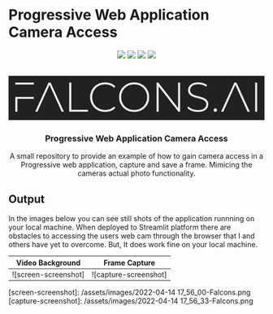 # Progressive Web Application Camera Access

<div id="top"></div>
<div align="center">
  
![](https://img.shields.io/badge/Language-Python-blue)
![](https://img.shields.io/badge/License-MIT-blue)
![](https://img.shields.io/github/issues/mstatt/pwa-camera-access)
![](https://img.shields.io/github/forks/mstatt/pwa-camera-access)
  
</div>



<!-- PROJECT LOGO -->
<br />
<div align="center">
  <a href="https://github.com/mstatt/pwa-camera-access">
    <img src="assets/images/falcons-logo2.png" alt="Logo" >
  </a>

  <h3 align="center">
Progressive Web Application Camera Access</h3>

  <p align="center">
    A small repository to provide an example of how to gain camera access in a Progressive web application, capture and save a frame. Mimicing the cameras actual photo functionality.
    <br />

  </p>
</div>



<!-- OUTPUT -->
## Output

In the images below you can see still shots of the application runnning on your local machine. When deployed to Streamlit platform there are obstacles to accessing the users web cam through the browser that I and others have yet to overcome. But, It does work fine on your local machine.

Video Background            |  Frame Capture
:-------------------------:|:-------------------------:
![screen-screenshot] |  ![capture-screenshot]





<!-- MARKDOWN LINKS & IMAGES -->
[license-shield]: assets/68747470733a2f2f696d672e736869656c64732e696f2f6769746875622f6c6963656e73652f6f74686e65696c647265772f426573742d524541444d452d54656d706c6174652e7376673f7374796c653d666f722d7468652d6261646765.svg?style=for-the-badge
[license-url]: https://github.com/mstatt/pwa-camera-access/blob/main/LICENSE.txt
[screen-screenshot]: /assets/images/2022-04-14 17_56_00-Falcons.png
[capture-screenshot]: /assets/images/2022-04-14 17_56_33-Falcons.png
